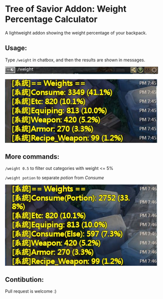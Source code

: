 # Tree of Savior Addon: Weight Percentage Calculator

A lightweight addon showing the weight percentage of your backpack.

## Usage:
Type `/weight` in chatbox, and then the results are shown in messages.

![type `/weight` in chatbox](https://github.com/hiiwave/TosAddon-weightpercentage/blob/master/demo/command.JPG)

![result image](https://github.com/hiiwave/TosAddon-weightpercentage/blob/master/demo/output1.JPG)

## More commands:
`/weight 0.5` to filter out categories with weight <= 5%

`/weight potion` to separate *potion* from *Consume*

![result](https://github.com/hiiwave/TosAddon-weightpercentage/blob/master/demo/output2.JPG)

## Contibution:
Pull request is welcome :)
